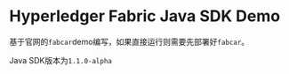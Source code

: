 # Hyperledger Fabric Java SDK Demo

基于官网的`fabcar`demo编写，如果直接运行则需要先部署好`fabcar`。



Java SDK版本为`1.1.0-alpha`